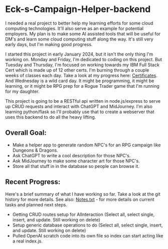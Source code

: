 # Eck-s-Campaign-Helper-backend
I needed a real project to better help my learning efforts for some cloud computing technologies. It'll also serve as an example for potential employers. My plan is to make some AI assisted tools that will be useful for DM's and learn some cloud computing stuff along the way. It's still very early days, but I'm making good progress.

I started this project in early January 2024, but it isn't the only thing I'm working on. Monday and Friday, I'm dedicated to coding on this project. But Tuesday and Thursday, I'm focused on working towards my IBM Full Stack Cert which is made up of 12 other certs. I'm burning through a couple weeks of classes each day. Take a look at my progress here: [Certificates](https://ecktechgames.com/certifications/). And Wednesday is a wild card day. It might be programming, it might be learning, or it might be RPG prep for a Rogue Trader game that I'm running for my daughter.

This project is going to be a RESTful api written in node.js/express to serve up CRUD requests and interact with ChatGPT and MidJourney. I'm also learning python/flask so I'll probably use that to create a webserver that uses this backend to do all the heavy lifting. 

## Overall Goal:
* Make a helper app to generate random NPC's for an RPG campaign like Dungeons & Dragons.
* Ask ChatGPT to write a cool description for those NPC's.
* Ask MidJourney to make some character art for those NPC's.
* Store all that stuff in in the database so people can browse it.

## Recent Progress:
Here's a brief summary of what I have working so far. Take a look at the git history for more details. See also: [Notes.txt](https://github.com/Eck/EcksCampaignHelper-Backend/blob/main/Notes.txt) - for more details on current tasks and planned next steps.
* Getting CRUD routes setup for AIInteraction (Select all, select single, insert, and update. Still working on delete)
* Setup generic database operations to do (Select all, select single, insert, and update. Still working on delete)
* Pulled OpenAI scratch code into its own file so index can start acting like a real index.js.



